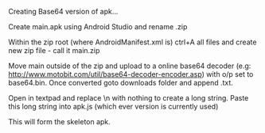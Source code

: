 Creating Base64 version of apk...

Create main.apk using Android Studio and rename .zip

Within the zip root (where AndroidManifest.xml is) ctrl+A all files and create new zip file - call it main.zip

Move main outside of the zip and upload to a online base64 decoder (e.g: http://www.motobit.com/util/base64-decoder-encoder.asp) with
o/p set to base64.bin. Once converted goto downloads folder and append .txt.

Open in textpad and replace \n with nothing to create a long string. Paste this long string into apk.js (which ever version is currently used)

This will form the skeleton apk.



